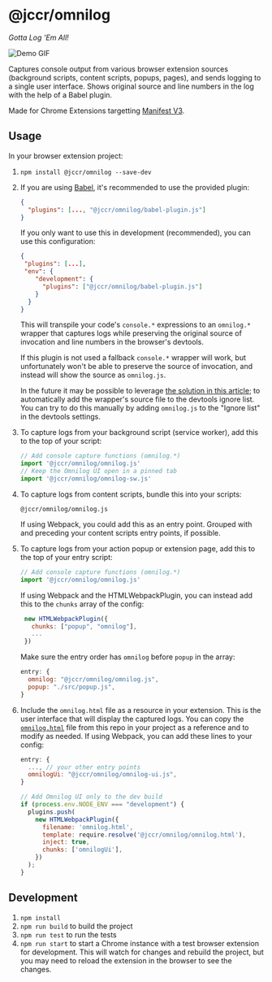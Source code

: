 # @jccr/omnilog

_Gotta Log 'Em All!_

![Demo GIF](https://user-images.githubusercontent.com/5132652/192894060-551b4f0f-4a68-48d7-8c39-29d126c19581.gif)

Captures console output from various browser extension sources (background scripts, content scripts, popups, pages), and sends logging to a single user interface. Shows original source and line numbers in the log with the help of a Babel plugin.

Made for Chrome Extensions targetting [Manifest V3](https://developer.chrome.com/docs/extensions/mv3/intro/).

## Usage

In your browser extension project:

1. `npm install @jccr/omnilog --save-dev`
2. If you are using [Babel](https://babeljs.io/docs/en/usage), it's recommended to use the provided plugin:

   ```json
   {
     "plugins": [..., "@jccr/omnilog/babel-plugin.js"]
   }
   ```

   If you only want to use this in development (recommended), you can use this configuration:

   ```json
   {
    "plugins": [...],
    "env": {
       "development": {
         "plugins": ["@jccr/omnilog/babel-plugin.js"]
       }
     }
   }
   ```

   This will transpile your code's `console.*` expressions to an `omnilog.*` wrapper that captures logs while preserving the original source of invocation and line numbers in the browser's devtools.

   If this plugin is not used a fallback `console.*` wrapper will work, but unfortunately won't be able to preserve the source of invocation, and instead will show the source as `omnilog.js`.

   In the future it may be possible to leverage [the solution in this article](https://developer.chrome.com/blog/devtools-better-angular-debugging/#ignore-listing-code); to automatically add the wrapper's source file to the devtools ignore list. You can try to do this manually by adding `omnilog.js` to the "Ignore list" in the devtools settings.

3. To capture logs from your background script (service worker), add this to the top of your script:

   ```js
   // Add console capture functions (omnilog.*)
   import '@jccr/omnilog/omnilog.js'
   // Keep the Omnilog UI open in a pinned tab
   import '@jccr/omnilog/omnilog-sw.js'
   ```

4. To capture logs from content scripts, bundle this into your scripts:

   ```
   @jccr/omnilog/omnilog.js
   ```

   If using Webpack, you could add this as an entry point. Grouped with and preceding your content scripts entry points, if possible.

5. To capture logs from your action popup or extension page, add this to the top of your entry script:

   ```js
   // Add console capture functions (omnilog.*)
   import '@jccr/omnilog/omnilog.js'
   ```

   If using Webpack and the HTMLWebpackPlugin, you can instead add this to the `chunks` array of the config:

   ```js
    new HTMLWebpackPlugin({
      chunks: ["popup", "omnilog"],
      ...
    })
   ```

   Make sure the entry order has `omnilog` before `popup` in the array:

   ```js
   entry: {
     omnilog: "@jccr/omnilog/omnilog.js",
     popup: "./src/popup.js",
   }
   ```

6. Include the `omnilog.html` file as a resource in your extension. This is the user interface that will display the captured logs. You can copy the [`omnilog.html`](omnilog.html) file from this repo in your project as a reference and to modify as needed.
   If using Webpack, you can add these lines to your config:

   ```js
   entry: {
     ..., // your other entry points
     omnilogUi: "@jccr/omnilog/omnilog-ui.js",
   }

   // Add Omnilog UI only to the dev build
   if (process.env.NODE_ENV === "development") {
     plugins.push(
       new HTMLWebpackPlugin({
         filename: 'omnilog.html',
         template: require.resolve('@jccr/omnilog/omnilog.html'),
         inject: true,
         chunks: ['omnilogUi'],
       })
     );
   }
   ```

## Development

1. `npm install`
2. `npm run build` to build the project
3. `npm run test` to run the tests
4. `npm run start` to start a Chrome instance with a test browser extension for development. This will watch for changes and rebuild the project, but you may need to reload the extension in the browser to see the changes.
